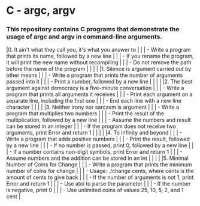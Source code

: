# C - argc, argv
### This repository contains C programs that demonstrate the usage of argc and argv in command-line arguments.
|0. It ain't what they call you, it's what you answer to                         |
|                                                  | - Write a program that prints its name, followed by a new line              |
|                                                  | - If you rename the program, it will print the new name without recompiling |
|                                                  | - Do not remove the path before the name of the program                     |
|			|						|
|1. Silence is argument carried out by other means                               |
|                                                  | - Write a program that prints the number of arguments passed into it        |
|                                                  | - Print a number, followed by a new line                                    |
|			| 					           |
|2. The best argument against democracy is a five-minute conversation           |
|                                                  | - Write a program that prints all arguments it receives                     |
|                                                  | - Print each argument on a separate line, including the first one           |
|                                                  | - End each line with a new line character                                   |
|			|						|
|3. Neither irony nor sarcasm is argument                                       |
|                                                  | - Write a program that multiplies two numbers                               |
|                                                  | - Print the result of the multiplication, followed by a new line            |
|                                                  | - Assume the numbers and result can be stored in an integer                 |
|                                                  | - If the program does not receive two arguments, print Error and return 1   |
|			|							|
|4. To infinity and beyond                                                      |
|                                                  | - Write a program that adds positive numbers                                |
|                                                  | - Print the result, followed by a new line                                  |
|                                                  | - If no number is passed, print 0, followed by a new line                   |
|                                                  | - If a number contains non-digit symbols, print Error and return 1          |
|                                                  | - Assume numbers and the addition can be stored in an int                   |
|			|							|
|5. Minimal Number of Coins for Change                                           |
|                                                  | - Write a program that prints the minimum number of coins for change        |
|                                                  | - Usage: ./change cents, where cents is the amount of cents to give back    |
|                                                  | - If the number of arguments is not 1, print Error and return 1             |
|                                                  | - Use atoi to parse the parameter                                           |
|                                                  | - If the number is negative, print 0                                        |
|                                                  | - Use unlimited coins of values 25, 10, 5, 2, and 1 cent                    |

